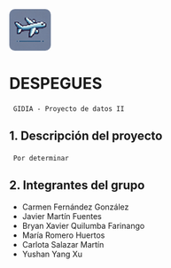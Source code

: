 <img src="img/logo.jpg" alt="Logo de avión" width="75" style="border-radius: 10px;"/>

# DESPEGUES

<code> GIDIA - Proyecto de datos II </code>

## 1. Descripción del proyecto

<code> Por determinar </code>

## 2. Integrantes del grupo

- Carmen Fernández González
- Javier Martín Fuentes
- Bryan Xavier Quilumba Farinango
- María Romero Huertos
- Carlota Salazar Martín
- Yushan Yang Xu


